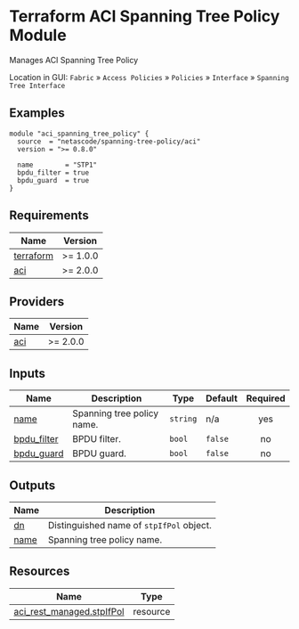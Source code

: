 <!-- BEGIN_TF_DOCS -->
# Terraform ACI Spanning Tree Policy Module

Manages ACI Spanning Tree Policy

Location in GUI:
`Fabric` » `Access Policies` » `Policies` » `Interface` » `Spanning Tree Interface`

## Examples

```hcl
module "aci_spanning_tree_policy" {
  source  = "netascode/spanning-tree-policy/aci"
  version = ">= 0.8.0"

  name        = "STP1"
  bpdu_filter = true
  bpdu_guard  = true
}
```

## Requirements

| Name | Version |
|------|---------|
| <a name="requirement_terraform"></a> [terraform](#requirement\_terraform) | >= 1.0.0 |
| <a name="requirement_aci"></a> [aci](#requirement\_aci) | >= 2.0.0 |

## Providers

| Name | Version |
|------|---------|
| <a name="provider_aci"></a> [aci](#provider\_aci) | >= 2.0.0 |

## Inputs

| Name | Description | Type | Default | Required |
|------|-------------|------|---------|:--------:|
| <a name="input_name"></a> [name](#input\_name) | Spanning tree policy name. | `string` | n/a | yes |
| <a name="input_bpdu_filter"></a> [bpdu\_filter](#input\_bpdu\_filter) | BPDU filter. | `bool` | `false` | no |
| <a name="input_bpdu_guard"></a> [bpdu\_guard](#input\_bpdu\_guard) | BPDU guard. | `bool` | `false` | no |

## Outputs

| Name | Description |
|------|-------------|
| <a name="output_dn"></a> [dn](#output\_dn) | Distinguished name of `stpIfPol` object. |
| <a name="output_name"></a> [name](#output\_name) | Spanning tree policy name. |

## Resources

| Name | Type |
|------|------|
| [aci_rest_managed.stpIfPol](https://registry.terraform.io/providers/CiscoDevNet/aci/latest/docs/resources/rest_managed) | resource |
<!-- END_TF_DOCS -->